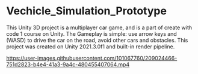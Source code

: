 # Vechicle_Simulation_Prototype
This Unity 3D project is a multiplayer car game, and is a part of create with code 1 course on Unity.
The Gameplay is simple: use arrow keys and (WASD) to drive the car on the road, avoid other cars and obstacles.
This project was created on Unity 2021.3.0f1 and built-in render pipeline.


https://user-images.githubusercontent.com/101067760/209024466-751d2823-b4e4-41a3-9a4c-480455407064.mp4

